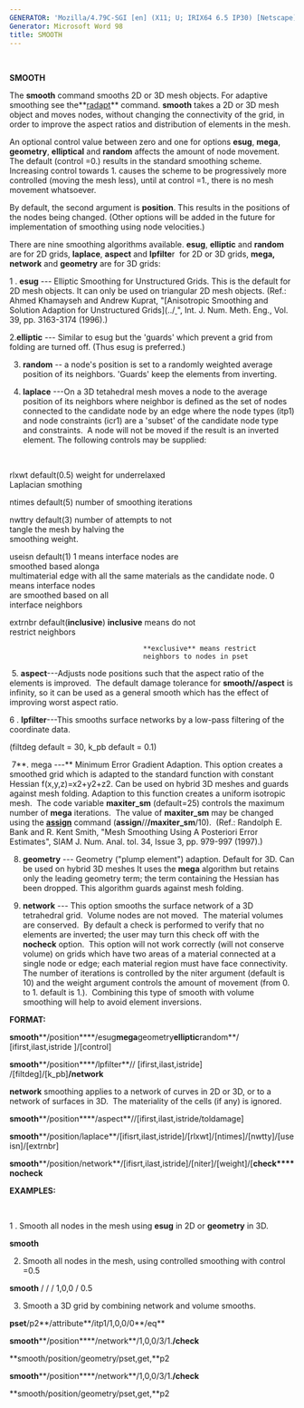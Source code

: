 ```yaml
---
GENERATOR: 'Mozilla/4.79C-SGI [en] (X11; U; IRIX64 6.5 IP30) [Netscape]'
Generator: Microsoft Word 98
title: SMOOTH
---
```


 

 **SMOOTH**

The **smooth** command smooths 2D or 3D mesh objects. For adaptive
smoothing see the**[radapt](RADAPT.md)** command. **smooth** takes a
2D or 3D mesh object and moves nodes, without changing the connectivity
of the grid, in order to improve the aspect ratios and distribution of
elements in the mesh.

An optional control value between zero and one for options **esug**,
**mega**, **geometry**, **elliptical** and **random** affects the amount
of node movement. The default (control =0.) results in the standard
smoothing scheme. Increasing control towards 1. causes the scheme to be
progressively more controlled (moving the mesh less), until at control
=1., there is no mesh movement whatsoever.

By default, the second argument is **position**. This results in the
positions of the nodes being changed. (Other options will be added in
the future for implementation of smoothing using node velocities.)

There are nine smoothing algorithms available. **esug**, **elliptic**
and **random**  are for 2D grids, **laplace**, **aspect** and
**lpfilte**r  for 2D or 3D grids, **mega, network** and **geometry** are
for 3D grids:

1
. **esug** --- Elliptic Smoothing for Unstructured Grids. This is the
default for 2D mesh objects. It can only be used on triangular 2D mesh
objects. (Ref.: Ahmed Khamayseh and Andrew Kuprat, "[Anisotropic
Smoothing and Solution Adaption for Unstructured
Grids](../<a href="https://lanl.github.io/LaGriT/assets/images/ahmandrew1.pdf" download> </a>", Int. J. Num. Meth. Eng., Vol. 39, pp.
3163-3174 (1996).)

2.**elliptic** --- Similar to esug but the 'guards' which prevent a grid
from folding are turned off. (Thus esug is preferred.)

3. **random** -- a node's position is set to a randomly weighted average
position of its neighbors. 'Guards' keep the elements from inverting.

4. **laplace** ---On a 3D tetahedral mesh moves a node to the average
position of its neighbors where neighbor is defined as the set of nodes
connected to the candidate node by an edge where the node types (itp1)
and node constraints (icr1) are a 'subset' of the candidate node type
and constraints.  A node will not be moved if the result is an inverted
element. The following controls may be supplied:

 


  rlxwt default(0.5)                weight for underrelaxed         
                                     Laplacian smothing              

  ntimes default(5)                 number of smoothing iterations  

  nwttry default(3)                 number of attempts to not       
                                     tangle the mesh by halving the  
                                     smoothing weight.               

  useisn default(1)                 1 means interface nodes are     
                                     smoothed based alonga           
                                     multimaterial edge with all the 
                                     same materials as the candidate 
                                     node. 0 means interface nodes   
                                     are smoothed based on all       
                                     interface neighbors             

  extrnbr default(**inclusive**)    **inclusive** means do not      
                                     restrict neighbors 
            
                                     **exclusive** means restrict    
                                     neighbors to nodes in pset      


 5. **aspect**---Adjusts node positions such that the aspect ratio of
the elements is improved.  The default damage tolerance for
**smooth//aspect** is infinity, so it can be used as a general smooth
which has the effect of improving worst aspect ratio.

6
. **lpfilter**---This smooths surface networks by a low-pass filtering
of the coordinate data.

(filtdeg default = 30, k\_pb default = 0.1)

 7**. mega ---** Minimum Error Gradient Adaption. This option creates a
smoothed grid which is adapted to the standard function with constant
Hessian f(x,y,z)=x2+y2+z2. Can be used on hybrid 3D meshes and guards
against mesh folding. Adaption to this function creates a uniform
isotropic mesh.  The code variable **maxiter\_sm** (default=25) controls
the maximum number of **mega** iterations.  The value of **maxiter\_sm**
may be changed using the **[assign](ASSIGN.md)** command
(**assign**//**/maxiter\_sm**/10).  (Ref.: Randolph E. Bank and R. Kent
Smith, "Mesh Smoothing Using A Posteriori Error Estimates", SIAM J. Num.
Anal. tol. 34, Issue 3, pp. 979-997 (1997).)

8. **geometry** --- Geometry ("plump element") adaption. Default for 3D.
Can be used on hybrid 3D meshes It uses the **mega** algorithm but
retains only the leading geometry term; the term containing the Hessian
has been dropped. This algorithm guards against mesh folding.

9. **network** --- This option smooths the surface network of a 3D
tetrahedral grid.  Volume nodes are not moved.  The material volumes are
conserved.  By default a check is performed to verify that no elements
are inverted; the user may turn this check off with the **nocheck**
option.  This option will not work correctly (will not conserve volume)
on grids which have two areas of a material connected at a single node
or edge; each material region must have face connectivity.  The number
of iterations is controlled by the niter argument (default is 10) and
the weight argument controls the amount of movement (from 0. to 1.
default is 1.).  Combining this type of smooth with volume smoothing
will help to avoid element inversions.

**FORMAT:**

**smooth****/position****/esug****mega****geometry****elliptic****random**/
[ifirst,ilast,istride ]/[control]

**smooth****/position****/lpfilter**// [ifirst,ilast,istride]
/[filtdeg]/[k\_pb]**/network**

**network** smoothing applies to a network of curves in 2D or 3D, or to
a network of surfaces in 3D.  The materiality of the cells (if any) is
ignored.

**smooth****/position****/aspect**//[ifirst,ilast,istride/toldamage]

**smooth****/position/laplace**/[ifisrt,ilast,istride]/[rlxwt]/[ntimes]/[nwtty]/[useisn]/[extrnbr]

**smooth****/position/network**/[ifisrt,ilast,istride]/[niter]/[weight]/[**check****nocheck**

**EXAMPLES:**

 

1
. Smooth all nodes in the mesh using **esug** in 2D or **geometry** in
3D.

**smooth**

2. Smooth all nodes in the mesh, using controlled smoothing with control
=0.5

**smooth** / / / 1,0,0 / 0.5

3. Smooth a 3D grid by combining network and volume smooths.

**pset**/p2**/attribute**/itp1/1,0,0/0**/eq**

**smooth****/position****/network**/1,0,0/3/1.**/check**

**smooth/position/geometry/pset,get,**p2

**smooth****/position****/network**/1,0,0/3/1.**/check**

**smooth/position/geometry/pset,get,**p2
